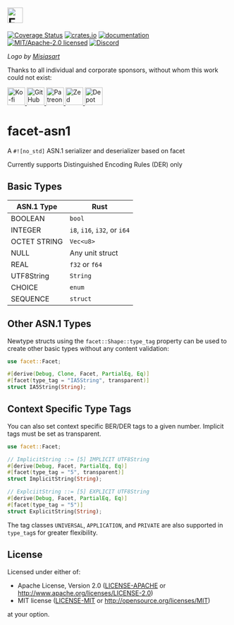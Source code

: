 <h1>
<picture>
    <source type="image/webp" media="(prefers-color-scheme: dark)" srcset="https://github.com/facet-rs/facet/raw/main/static/logo-v2/facet-b-dark.webp">
    <source type="image/png" media="(prefers-color-scheme: dark)" srcset="https://github.com/facet-rs/facet/raw/main/static/logo-v2/facet-b-dark.png">
    <source type="image/webp" srcset="https://github.com/facet-rs/facet/raw/main/static/logo-v2/facet-b-light.webp">
    <img src="https://github.com/facet-rs/facet/raw/main/static/logo-v2/facet-b-light.png" height="35" alt="Facet logo - a reflection library for Rust">
</picture>
</h1>

[![Coverage Status](https://coveralls.io/repos/github/facet-rs/facet/badge.svg?branch=main)](https://coveralls.io/github/facet-rs/facet?branch=main)
[![crates.io](https://img.shields.io/crates/v/facet-asn1.svg)](https://crates.io/crates/facet-asn1)
[![documentation](https://docs.rs/facet-asn1/badge.svg)](https://docs.rs/facet-asn1)
[![MIT/Apache-2.0 licensed](https://img.shields.io/crates/l/facet-asn1.svg)](./LICENSE)
[![Discord](https://img.shields.io/discord/1379550208551026748?logo=discord&label=discord)](https://discord.gg/JhD7CwCJ8F)

_Logo by [Misiasart](https://misiasart.com/)_

Thanks to all individual and corporate sponsors, without whom this work could not exist:

<p> <a href="https://ko-fi.com/fasterthanlime">
<picture>
<source media="(prefers-color-scheme: dark)" srcset="https://github.com/facet-rs/facet/raw/main/static/sponsors-v3/kofi-dark.svg">
<img src="https://github.com/facet-rs/facet/raw/main/static/sponsors-v3/kofi-light.svg" height="40" alt="Ko-fi">
</picture>
</a> <a href="https://github.com/sponsors/fasterthanlime">
<picture>
<source media="(prefers-color-scheme: dark)" srcset="https://github.com/facet-rs/facet/raw/main/static/sponsors-v3/github-dark.svg">
<img src="https://github.com/facet-rs/facet/raw/main/static/sponsors-v3/github-light.svg" height="40" alt="GitHub Sponsors">
</picture>
</a> <a href="https://patreon.com/fasterthanlime">
<picture>
<source media="(prefers-color-scheme: dark)" srcset="https://github.com/facet-rs/facet/raw/main/static/sponsors-v3/patreon-dark.svg">
<img src="https://github.com/facet-rs/facet/raw/main/static/sponsors-v3/patreon-light.svg" height="40" alt="Patreon">
</picture>
</a> <a href="https://zed.dev">
<picture>
<source media="(prefers-color-scheme: dark)" srcset="https://github.com/facet-rs/facet/raw/main/static/sponsors-v3/zed-dark.svg">
<img src="https://github.com/facet-rs/facet/raw/main/static/sponsors-v3/zed-light.svg" height="40" alt="Zed">
</picture>
</a> <a href="https://depot.dev?utm_source=facet">
<picture>
<source media="(prefers-color-scheme: dark)" srcset="https://github.com/facet-rs/facet/raw/main/static/sponsors-v3/depot-dark.svg">
<img src="https://github.com/facet-rs/facet/raw/main/static/sponsors-v3/depot-light.svg" height="40" alt="Depot">
</picture>
</a> </p>

# facet-asn1

A `#![no_std]` ASN.1 serializer and deserializer based on facet

Currently supports Distinguished Encoding Rules (DER) only

## Basic Types

| ASN.1 Type        | Rust                                                                 |
|-------------------|----------------------------------------------------------------------|
| BOOLEAN           | `bool`                                                               |
| INTEGER           | `i8`, `i16`, `i32`, or `i64`                                         |
| OCTET STRING      | `Vec<u8>`                                                            |
| NULL              | Any unit struct                                                      |
| REAL              | `f32` or `f64`                                                       |
| UTF8String        | `String`                                                             |
| CHOICE            | `enum`                                                               |
| SEQUENCE          | `struct`                                                             |

## Other ASN.1 Types

Newtype structs using the `facet::Shape::type_tag` property can be used to create other basic types without any content validation:

```rust
use facet::Facet;

#[derive(Debug, Clone, Facet, PartialEq, Eq)]
#[facet(type_tag = "IA5String", transparent)]
struct IA5String(String);
```

## Context Specific Type Tags

You can also set context specific BER/DER tags to a given number. Implicit tags must be set as transparent.

```rust
use facet::Facet;

// ImplicitString ::= [5] IMPLICIT UTF8String
#[derive(Debug, Facet, PartialEq, Eq)]
#[facet(type_tag = "5", transparent)]
struct ImplicitString(String);

// ExplciitString ::= [5] EXPLICIT UTF8String
#[derive(Debug, Facet, PartialEq, Eq)]
#[facet(type_tag = "5")]
struct ExplicitString(String);
```

The tag classes `UNIVERSAL`, `APPLICATION`, and `PRIVATE` are also supported in `type_tag`s for greater flexibility.


## License

Licensed under either of:

- Apache License, Version 2.0 ([LICENSE-APACHE](https://github.com/facet-rs/facet/blob/main/LICENSE-APACHE) or <http://www.apache.org/licenses/LICENSE-2.0>)
- MIT license ([LICENSE-MIT](https://github.com/facet-rs/facet/blob/main/LICENSE-MIT) or <http://opensource.org/licenses/MIT>)

at your option.
